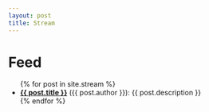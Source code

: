 ```yaml
---
layout: post
title: Stream
---
```


# Feed

<ul>
{% for post in site.stream %}
  <li>
    <strong><a href="{{ post.source }}">{{ post.title }}</a></strong> ({{ post.author }}): {{ post.description }}
  </li>
{% endfor %}
</ul>
